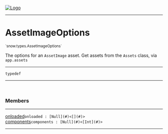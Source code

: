 
[![Logo](../../../images/logo.png)](../../../api/index.html)

---



<h1>AssetImageOptions</h1>
<small>`snow.types.AssetImageOptions`</small>

The options for an `AssetImage` asset. Get assets from the `Assets` class, via `app.assets`

---

`typedef`

---

&nbsp;
&nbsp;



<h3>Members</h3> <hr/><span class="member apipage">
                <a name="onloaded"><a class="lift" href="#onloaded">onloaded</a></a><code class="signature apipage">onloaded : [Null](#)&lt;[](#)&gt;</code><br/></span>
            <span class="small_desc_flat"></span><span class="member apipage">
                <a name="components"><a class="lift" href="#components">components</a></a><code class="signature apipage">components : [Null](#)&lt;[Int](#)&gt;</code><br/></span>
            <span class="small_desc_flat"></span>







---

&nbsp;
&nbsp;
&nbsp;
&nbsp;